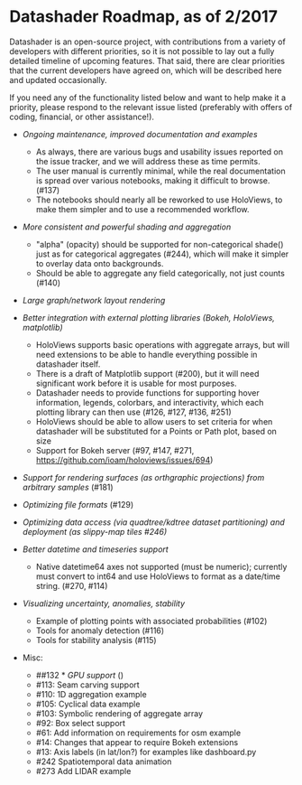 # Datashader Roadmap, as of 2/2017

Datashader is an open-source project, with contributions from a variety of developers with different priorities, so it is not possible to lay out a fully detailed timeline of upcoming features.  That said, there are clear priorities that the current developers have agreed on, which will be described here and updated occasionally. 

If you need any of the functionality listed below and want to help make it a priority, please respond to the relevant issue listed (preferably with offers of coding, financial, or other assistance!). 


* *Ongoing maintenance, improved documentation and examples*
  - As always, there are various bugs and usability issues reported on the issue tracker, and we will address these as time permits.
  - The user manual is currently minimal, while the real documentation is spread over various notebooks, making it difficult to browse. (#137)
  - The notebooks should nearly all be reworked to use HoloViews, to make them simpler and to use a recommended workflow.

* *More consistent and powerful shading and aggregation*
  - "alpha" (opacity) should be supported for non-categorical shade() just as for categorical aggregates (#244), which will make it simpler to overlay data onto backgrounds.
  - Should be able to aggregate any field categorically, not just counts (#140)

* *Large graph/network layout rendering*

* *Better integration with external plotting libraries (Bokeh, HoloViews, matplotlib)*
  - HoloViews supports basic operations with aggregate arrays, but will need extensions to be able to handle everything possible in datashader itself.
  - There is a draft of Matplotlib support (#200), but it will need significant work before it is usable for most purposes.
  - Datashader needs to provide functions for supporting hover information, legends, colorbars, and interactivity, which each plotting library can then use (#126, #127, #136, #251)
  - HoloViews should be able to allow users to set criteria for when datashader will be substituted for a Points or Path plot, based on size
  - Support for Bokeh server (#97, #147, #271, https://github.com/ioam/holoviews/issues/694)

* *Support for rendering surfaces (as orthgraphic projections) from arbitrary samples* (#181)

* *Optimizing file formats* (#129)

* *Optimizing data access (via quadtree/kdtree dataset partitioning) and deployment (as slippy-map tiles #246)*

* *Better datetime and timeseries support*
  - Native datetime64 axes not supported (must be numeric); currently must convert to int64 and use HoloViews to format as a date/time string. (#270, #114)

* *Visualizing uncertainty, anomalies, stability*
  - Example of plotting points with associated probabilities (#102)
  - Tools for anomaly detection (#116)
  - Tools for stability analysis (#115)

* Misc:
  - ##132 * *GPU support* ()
  - #113: Seam carving support 
  - #110: 1D aggregation example
  - #105: Cyclical data example
  - #103: Symbolic rendering of aggregate array
  - #92:  Box select support
  - #61:  Add information on requirements for osm example
  - #14:  Changes that appear to require Bokeh extensions
  - #13:  Axis labels (in lat/lon?) for examples like dashboard.py
  - #242  Spatiotemporal data animation
  - #273  Add LIDAR example

